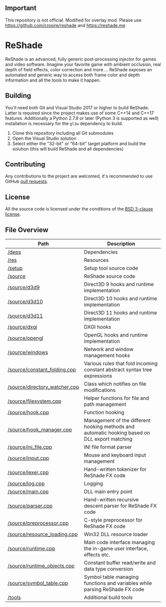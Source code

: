 ## Important

This repository is not official. Modified for overlay mod.
Please use https://github.com/crosire/reshade and https://reshade.me

ReShade
=======

ReShade is an advanced, fully generic post-processing injector for games and video software. Imagine your favorite game with ambient occlusion, real depth of field effects, color correction and more ... ReShade exposes an automated and generic way to access both frame color and depth information and all the tools to make it happen.

## Building

You'll need both Git and Visual Studio 2017 or higher to build ReShade. Latter is required since the project makes use of some C++14 and C++17 features. Additionally a Python 2.7.9 or later (Python 3 is supported as well) installation is necessary for the `gl3w` dependency to build.

1. Clone this repository including all Git submodules
2. Open the Visual Studio solution
3. Select either the "32-bit" or "64-bit" target platform and build the solution (this will build ReShade and all dependencies)

## Contributing

Any contributions to the project are welcomed, it's recommended to use GitHub [pull requests](https://help.github.com/articles/using-pull-requests/).

## License

All the source code is licensed under the conditions of the [BSD 3-clause license](LICENSE.md).

## File Overview

Path | Description
---- | -----------
[/deps](/deps) | Dependencies
[/res](/res) | Resources
[/setup](/setup) | Setup tool source code
[/source](/source) | ReShade source code
[/source/d3d9](/source/d3d9) | Direct3D 9 hooks and runtime implementation
[/source/d3d10](/source/d3d10) | Direct3D 10 hooks and runtime implementation
[/source/d3d11](/source/d3d11) | Direct3D 11 hooks and runtime implementation
[/source/dxgi](/source/dxgi) | DXGI hooks
[/source/opengl](/source/dxgi) | OpenGL hooks and runtime implementation
[/source/windows](/source/windows) | Network and window management hooks
[/source/constant_folding.cpp](/source/constant_folding.cpp) | Various rules that fold incoming constant abstract syntax tree expressions
[/source/directory_watcher.cpp](/source/directory_watcher.cpp) | Class which notifies on file modifications
[/source/filesystem.cpp](/source/filesystem.cpp) | Helper functions for file and path management
[/source/hook.cpp](/source/hook.cpp) | Function hooking
[/source/hook_manager.cpp](/source/hook_manager.cpp) | Management of the different hooking methods and automatic hooking based on DLL export matching
[/source/ini_file.cpp](/source/ini_file.cpp) | INI file format parser
[/source/input.cpp](/source/input.cpp) | Mouse and keyboard input management
[/source/lexer.cpp](/source/lexer.cpp) | Hand-written tokenizer for ReShade FX code
[/source/log.cpp](/source/log.cpp) | Logging
[/source/main.cpp](/source/main.cpp) | DLL main entry point
[/source/parser.cpp](/source/parser.cpp) | Hand-written recursive descent parser for ReShade FX code
[/source/preprocessor.cpp](/source/preprocessor.cpp) | C-style preprocessor for ReShade FX code
[/source/resource_loading.cpp](/source/resource_loading.cpp) | Win32 DLL resource loader
[/source/runtime.cpp](/source/runtime.cpp) | Main code interface managing the in-game user interface, effects etc.
[/source/runtime_objects.cpp](/source/runtime_objects.cpp) | Constant buffer read/write and data type conversion
[/source/symbol_table.cpp](/source/symbol_table.cpp) | Symbol table managing functions and variables while parsing ReShade FX code
[/tools](/tools) | Additional build tools
